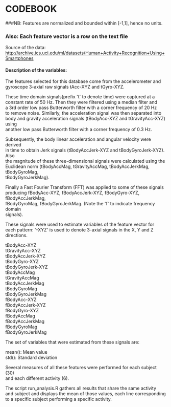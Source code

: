 # CODEBOOK #####################

###NB: Features are normalized and bounded within [-1,1], hence no units.
### Also: Each feature vector is a row on the text file

Source of the data:  
http://archive.ics.uci.edu/ml/datasets/Human+Activity+Recognition+Using+Smartphones

#### Description of the variables:

The features selected for this database come from the accelerometer and  
gyroscope 3-axial raw signals tAcc-XYZ and tGyro-XYZ.  

These time domain signals(prefix 't' to denote time) were captured at a  
constant rate of 50 Hz. Then they were filtered using a median filter and  
a 3rd order low pass Butterworth filter with a corner frequency of 20 Hz  
to remove noise. Similarly, the acceleration signal was then separated into  
body and gravity acceleration signals (tBodyAcc-XYZ and tGravityAcc-XYZ) using  
another low pass Butterworth filter with a corner frequency of 0.3 Hz.  
  
Subsequently, the body linear acceleration and angular velocity were derived  
in time to obtain Jerk signals (tBodyAccJerk-XYZ and tBodyGyroJerk-XYZ). Also  
the magnitude of these three-dimensional signals were calculated using the  
Euclidean norm (tBodyAccMag, tGravityAccMag, tBodyAccJerkMag, tBodyGyroMag,  
tBodyGyroJerkMag). 

Finally a Fast Fourier Transform (FFT) was applied to some of these signals  
producing fBodyAcc-XYZ, fBodyAccJerk-XYZ, fBodyGyro-XYZ, fBodyAccJerkMag,  
fBodyGyroMag, fBodyGyroJerkMag. (Note the 'f' to indicate frequency domain  
signals). 

These signals were used to estimate variables of the feature vector for  
each pattern: '-XYZ' is used to denote 3-axial signals in the X, Y and Z directions.

tBodyAcc-XYZ  
tGravityAcc-XYZ  
tBodyAccJerk-XYZ  
tBodyGyro-XYZ  
tBodyGyroJerk-XYZ  
tBodyAccMag  
tGravityAccMag  
tBodyAccJerkMag  
tBodyGyroMag  
tBodyGyroJerkMag  
fBodyAcc-XYZ  
fBodyAccJerk-XYZ  
fBodyGyro-XYZ  
fBodyAccMag  
fBodyAccJerkMag  
fBodyGyroMag  
fBodyGyroJerkMag  

The set of variables that were estimated from these signals are:  

mean(): Mean value  
std(): Standard deviation  

Several measures of all these features were performed for each subject (30)  
and each different activity (6).

The script run_analysis.R gathers all results that share the same activity  
and subject and displays the mean of those values, each line corresponding  
to a specific subject performing a specific activity.
